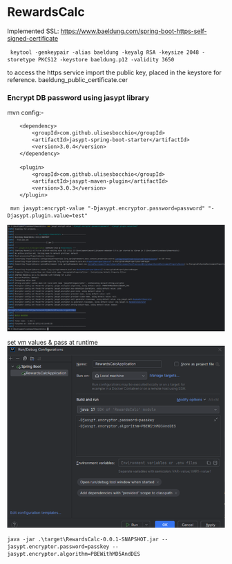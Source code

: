 # RewardsCalc



Implemented SSL: https://www.baeldung.com/spring-boot-https-self-signed-certificate

` keytool -genkeypair -alias baeldung -keyalg RSA -keysize 2048 -storetype PKCS12 -keystore baeldung.p12 -validity 3650`


to access the https service import the public key, placed in the keystore for reference.
baeldung_public_certificate.cer

### Encrypt DB password using jasypt library

mvn config:-

        <dependency>
            <groupId>com.github.ulisesbocchio</groupId>
            <artifactId>jasypt-spring-boot-starter</artifactId>
            <version>3.0.4</version>
        </dependency>

        <plugin>
            <groupId>com.github.ulisesbocchio</groupId>
            <artifactId>jasypt-maven-plugin</artifactId>
            <version>3.0.3</version>
        </plugin>


 ` mvn jasypt:encrypt-value "-Djasypt.encryptor.password=password" "-Djasypt.plugin.value=test"`

![img_1.png](img_1.png)


set vm values & pass at runtime
![img.png](img.png)

` java -jar .\target\RewardsCalc-0.0.1-SNAPSHOT.jar --jasypt.encryptor.password=passkey --jasypt.encryptor.algorithm=PBEWithMD5AndDES `


